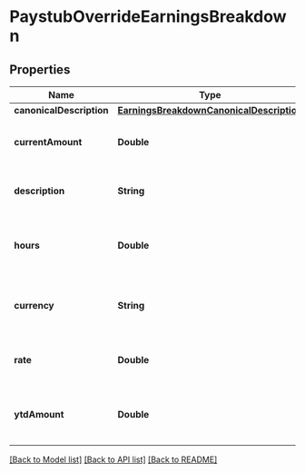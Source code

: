 # PaystubOverrideEarningsBreakdown

## Properties
Name | Type | Description | Notes
------------ | ------------- | ------------- | -------------
**canonicalDescription** | [**EarningsBreakdownCanonicalDescription**](EarningsBreakdownCanonicalDescription.md) |  | [optional] 
**currentAmount** | **Double** | Raw amount of the earning line item. | [optional] 
**description** | **String** | Description of the earning line item. | [optional] 
**hours** | **Double** | Number of hours applicable for this earning. | [optional] 
**currency** | **String** | The ISO-4217 currency code of the line item. | [optional] 
**rate** | **Double** | Hourly rate applicable for this earning. | [optional] 
**ytdAmount** | **Double** | The year-to-date amount of the deduction. | [optional] 

[[Back to Model list]](../README.md#documentation-for-models) [[Back to API list]](../README.md#documentation-for-api-endpoints) [[Back to README]](../README.md)


